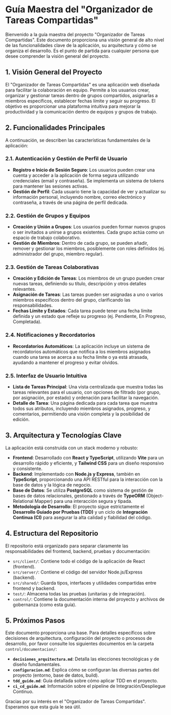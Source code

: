 # Guía Maestra del "Organizador de Tareas Compartidas"

Bienvenido a la guía maestra del proyecto "Organizador de Tareas Compartidas". Este documento proporciona una visión general de alto nivel de las funcionalidades clave de la aplicación, su arquitectura y cómo se organiza el desarrollo. Es el punto de partida para cualquier persona que desee comprender la visión general del proyecto.

## 1. Visión General del Proyecto

El "Organizador de Tareas Compartidas" es una aplicación web diseñada para facilitar la colaboración en equipo. Permite a los usuarios crear, organizar y gestionar tareas dentro de grupos compartidos, asignarlas a miembros específicos, establecer fechas límite y seguir su progreso. El objetivo es proporcionar una plataforma intuitiva para mejorar la productividad y la comunicación dentro de equipos y grupos de trabajo.

## 2. Funcionalidades Principales

A continuación, se describen las características fundamentales de la aplicación:

### 2.1. Autenticación y Gestión de Perfil de Usuario
*   **Registro e Inicio de Sesión Seguro**: Los usuarios pueden crear una cuenta y acceder a la aplicación de forma segura utilizando credenciales (email y contraseña). Se implementa un sistema de tokens para mantener las sesiones activas.
*   **Gestión de Perfil**: Cada usuario tiene la capacidad de ver y actualizar su información personal, incluyendo nombre, correo electrónico y contraseña, a través de una página de perfil dedicada.

### 2.2. Gestión de Grupos y Equipos
*   **Creación y Unión a Grupos**: Los usuarios pueden formar nuevos grupos o ser invitados a unirse a grupos existentes. Cada grupo actúa como un espacio de trabajo colaborativo.
*   **Gestión de Miembros**: Dentro de cada grupo, se pueden añadir, remover y gestionar los miembros, posiblemente con roles definidos (ej. administrador del grupo, miembro regular).

### 2.3. Gestión de Tareas Colaborativas
*   **Creación y Edición de Tareas**: Los miembros de un grupo pueden crear nuevas tareas, definiendo su título, descripción y otros detalles relevantes.
*   **Asignación de Tareas**: Las tareas pueden ser asignadas a uno o varios miembros específicos dentro del grupo, clarificando las responsabilidades.
*   **Fechas Límite y Estados**: Cada tarea puede tener una fecha límite definida y un estado que refleje su progreso (ej. Pendiente, En Progreso, Completada).

### 2.4. Notificaciones y Recordatorios
*   **Recordatorios Automáticos**: La aplicación incluye un sistema de recordatorios automáticos que notifica a los miembros asignados cuando una tarea se acerca a su fecha límite o ya está atrasada, ayudando a mantener el progreso y evitar olvidos.

### 2.5. Interfaz de Usuario Intuitiva
*   **Lista de Tareas Principal**: Una vista centralizada que muestra todas las tareas relevantes para el usuario, con opciones de filtrado (por grupo, por asignación, por estado) y ordenación para facilitar la navegación.
*   **Detalle de Tarea**: Una página dedicada para cada tarea que muestra todos sus atributos, incluyendo miembros asignados, progreso, y comentarios, permitiendo una visión completa y la posibilidad de edición.

## 3. Arquitectura y Tecnologías Clave

La aplicación está construida con un stack moderno y robusto:

*   **Frontend**: Desarrollado con **React y TypeScript**, utilizando **Vite** para un desarrollo rápido y eficiente, y **Tailwind CSS** para un diseño responsivo y consistente.
*   **Backend**: Implementado con **Node.js y Express**, también en **TypeScript**, proporcionando una API RESTful para la interacción con la base de datos y la lógica de negocio.
*   **Base de Datos**: Se utiliza **PostgreSQL** como sistema de gestión de bases de datos relacionales, gestionado a través de **TypeORM** (Object-Relational Mapper) para una interacción segura y tipada.
*   **Metodología de Desarrollo**: El proyecto sigue estrictamente el **Desarrollo Guiado por Pruebas (TDD)** y un ciclo de **Integración Continua (CI)** para asegurar la alta calidad y fiabilidad del código.

## 4. Estructura del Repositorio

El repositorio está organizado para separar claramente las responsabilidades del frontend, backend, pruebas y documentación:

*   `src/client/`: Contiene todo el código de la aplicación de React (frontend).
*   `src/server/`: Contiene el código del servidor Node.js/Express (backend).
*   `src/shared/`: Guarda tipos, interfaces y utilidades compartidas entre frontend y backend.
*   `test/`: Almacena todas las pruebas (unitarias y de integración).
*   `control/`: Contiene la documentación interna del proyecto y archivos de gobernanza (como esta guía).

## 5. Próximos Pasos

Este documento proporciona una base. Para detalles específicos sobre decisiones de arquitectura, configuración del proyecto o procesos de desarrollo, por favor consulte los siguientes documentos en la carpeta `control/documentacion/`:

*   **`decisiones_arquitectura.md`**: Detalla las elecciones tecnológicas y de diseño fundamentales.
*   **`configuracion.md`**: Explica cómo se configuran las diversas partes del proyecto (entorno, base de datos, build).
*   **`tdd_guide.md`**: Guía detallada sobre cómo aplicar TDD en el proyecto.
*   **`ci_cd_guide.md`**: Información sobre el pipeline de Integración/Despliegue Continuo.

Gracias por su interés en el "Organizador de Tareas Compartidas". Esperamos que esta guía le sea útil.